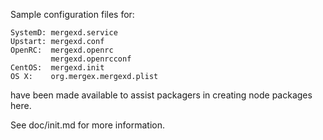 Sample configuration files for:
```
SystemD: mergexd.service
Upstart: mergexd.conf
OpenRC:  mergexd.openrc
         mergexd.openrcconf
CentOS:  mergexd.init
OS X:    org.mergex.mergexd.plist
```
have been made available to assist packagers in creating node packages here.

See doc/init.md for more information.
